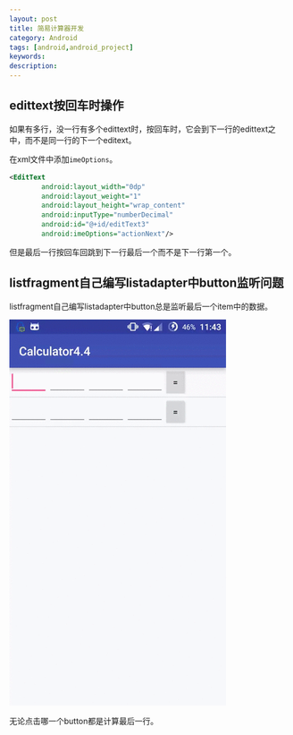 ```yaml
---
layout: post
title: 简易计算器开发
category: Android
tags: [android,android_project]
keywords:
description:
---
```


## edittext按回车时操作

如果有多行，没一行有多个edittext时，按回车时，它会到下一行的edittext之中，而不是同一行的下一个editext。

在xml文件中添加`imeOptions`。

```xml
<EditText
        android:layout_width="0dp"
        android:layout_weight="1"
        android:layout_height="wrap_content"
        android:inputType="numberDecimal"
        android:id="@+id/editText3"
        android:imeOptions="actionNext"/>
```

但是最后一行按回车回跳到下一行最后一个而不是下一行第一个。



## listfragment自己编写listadapter中button监听问题

listfragment自己编写listadapter中button总是监听最后一个item中的数据。

![](/assets/img/posts/listview_button_click.gif)

无论点击哪一个button都是计算最后一行。

